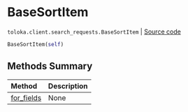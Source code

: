 # BaseSortItem
`toloka.client.search_requests.BaseSortItem` | [Source code](https://github.com/Toloka/toloka-kit/blob/v1.2.0/src/client/search_requests.py#L76)

```python
BaseSortItem(self)
```

## Methods Summary

| Method | Description |
| :------| :-----------|
[for_fields](toloka.client.search_requests.BaseSortItem.for_fields.md)| None

